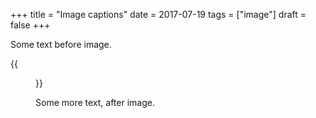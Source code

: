 +++
title = "Image captions"
date = 2017-07-19
tags = ["image"]
draft = false
+++

Some text before image.

{{<figure src="/images/org-mode-unicorn-logo.png" caption="A unicorn!">}}

Some more text, after image.
